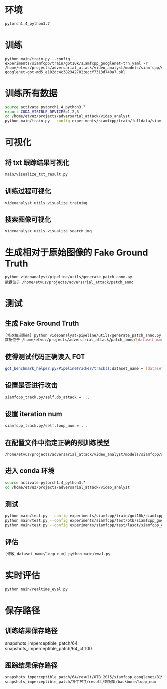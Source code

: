# 环境

```bash
pytorch1.4_python3.7
```

# 训练

```
python main/train.py --config experiments/siamfcpp/train/got10k/siamfcpp_googlenet-trn.yaml -r /home/etvuz/projects/adversarial_attack/video_analyst/models/siamfcpp/siamfcpp-googlenet-got-md5_e182dc4c3823427022eccf7313d740a7.pkl
```

# 训练所有数据

```bash
source activate pytorch1.4_python3.7
export CUDA_VISIBLE_DEVICES=1,2,3
cd /home/etvuz/projects/adversarial_attack/video_analyst
python main/train.py --config experiments/siamfcpp/train/fulldata/siamfcpp_googlenet-trn-fulldata.yaml -r /home/etvuz/projects/adversarial_attack/video_analyst/models/siamfcpp/siamfcpp-googlenet-got-md5_e182dc4c3823427022eccf7313d740a7.pkl
```

# 可视化

## 将 txt 跟踪结果可视化

```bash
main/visualize_txt_result.py
```

## 训练过程可视化

```
videoanalyst.utils.visualize_training
```

## 搜索图像可视化

```bash
videoanalyst.utils.visualize_search_img
```


# 生成相对于原始图像的 Fake Ground Truth

```
python videoanalyst/pipeline/utils/generate_patch_anno.py
数据位于 /home/etvuz/projects/adversarial_attack/patch_anno
```

# 测试

## 生成 Fake Ground Truth

```bash
[修改相应路径] python videoanalyst/pipeline/utils/generate_patch_anno.py
数据位于 /home/etvuz/projects/adversarial_attack/patch_anno/[dataset_name]
```

## 使得测试代码正确读入 FGT

```bash
got_benchmark_helper.py/PipelineTracker/track():dataset_name = [dataset_name]
```

## 设置是否进行攻击

```bash
siamfcpp_track.py/self.do_attack = ...
```

## 设置 iteration num

```bash
siamfcpp_track.py/self.loop_num = ...
```

## 在配置文件中指定正确的预训练模型

```bash
/home/etvuz/projects/adversarial_attack/video_analyst/models/siamfcpp/siamfcpp-googlenet-got-md5_e182dc4c3823427022eccf7313d740a7.pkl
```

## 进入 conda 环境

```bash
source activate pytorch1.4_python3.7
cd /home/etvuz/projects/adversarial_attack/video_analyst
```

## 测试

```bash
python main/test.py --config experiments/siamfcpp/train/got10k/siamfcpp_googlenet-trn.yaml
python main/test.py --config experiments/siamfcpp/test/otb/siamfcpp_googlenet-otb.yaml
python main/test.py --config experiments/siamfcpp/test/lasot/siamfcpp_googlenet-lasot.yaml
```

## 评估

```bash
[修改 dataset_name/loop_num] python main/eval.py
```

# 实时评估

```bash
python main/realtime_eval.py
```

# 保存路径

## 训练结果保存路径

snapshots_imperceptible_patch/64
snapshots_imperceptible_patch/64_ctr100

## 跟踪结果保存路径

```bash
snapshots_imperceptible_patch/64/result/OTB_2015/siamfcpp_googlenet/8192/Bird1.txt
snapshots_imperceptible_patch/补丁尺寸/result/数据集/backbone/loop_num
```